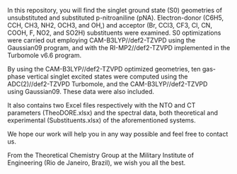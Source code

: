 In this repository, you will find the singlet ground state (S0) geometries of unsubstituted and substituted p-nitroaniline (pNA). Electron-donor (C6H5, CCH, CH3, NH2, OCH3, and OH,) and acceptor (Br, CCl3, CF3, Cl, CN, COOH, F, NO2, and SO2H) substituents were examined. S0 optimizations were carried out employing CAM-B3LYP//def2-TZVPD using the Gaussian09 program, and with the RI-MP2//def2-TZVPD implemented in the Turbomole v6.6 program.

By using the CAM-B3LYP//def2-TZVPD optimized geometries, ten gas-phase vertical singlet excited states were computed using the ADC(2)//def2-TZVPD Turbomole, and the CAM-B3LYP//def2-TZVPD using Gaussian09. These data were also included.

It also contains two Excel files respectively with the NTO and CT parameters (TheoDORE.xlsx) and the spectral data, both theoretical and experimental (Substituents.xlsx) of the aforementioned systems.

We hope our work will help you in any way possible and feel free to contact us.

From the Theoretical Chemistry Group at the Military Institute of Engineering (Rio de Janeiro, Brazil), we wish you all the best.
